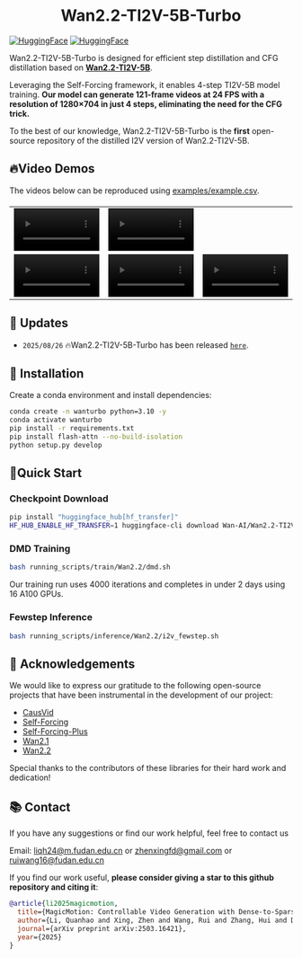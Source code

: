 <p align="center">
<h1 align="center">Wan2.2-TI2V-5B-Turbo</h1>
<a href="https://huggingface.co/quanhaol/Wan2.2-TI2V-5B-Turbo"><img src="https://img.shields.io/badge/🤗_HuggingFace-Model-ffbd45.svg" alt="HuggingFace"></a>
<a href="https://huggingface.co/datasets/quanhaol/MagicData"><img src="https://img.shields.io/badge/🤗_HuggingFace-Dataset-ffbd45.svg" alt="HuggingFace"></a>

Wan2.2-TI2V-5B-Turbo is designed for efficient step distillation and CFG distillation based on <a href="https://huggingface.co/Wan-AI/Wan2.2-TI2V-5B"><b>Wan2.2-TI2V-5B</b></a>. 

Leveraging the Self-Forcing framework, it enables 4-step TI2V-5B model training. **Our model can generate 121-frame videos at 24 FPS with a resolution of 1280×704 in just 4 steps, eliminating the need for the CFG trick.**

To the best of our knowledge, Wan2.2-TI2V-5B-Turbo is the **first** open-source repository of the distilled I2V version of Wan2.2-TI2V-5B.

## 🔥Video Demos
The videos below can be reproduced using [examples/example.csv](examples/example.csv).

<table border="0" style="width: 100%; text-align: left; margin-top: 20px;">
  <tr>
      <td>
          <video src="https://github.com/user-attachments/assets/0b18fa71-fd9c-4991-ae6f-e11555584592" width="100%" controls loop></video>
      </td>
      <td>
          <video src="https://github.com/user-attachments/assets/ce12f69f-0945-4626-92b3-276345b3b60b" width="100%" controls loop></video>
      </td>
  </tr>
  <tr>
      <td>
          <video src="https://github.com/user-attachments/assets/491f4f79-9c01-4ab6-a6ee-9990f3813b70" width="100%" controls loop></video>
      </td>
      <td>
          <video src="https://github.com/user-attachments/assets/2dadcb41-dde0-45c0-85f3-a4be0c3f42d2" width="100%" controls loop></video>
      </td>
       <td>
          <video src="https://github.com/user-attachments/assets/ee4063de-419e-43a5-ab3b-b629c058ba99" width="100%" controls loop></video>
     </td>
  </tr>
</table>

## 📣 Updates
- `2025/08/26` 🔥Wan2.2-TI2V-5B-Turbo has been released [`here`](https://huggingface.co/quanhaol/Wan2.2-TI2V-5B-Turbo).

## 🐍 Installation
Create a conda environment and install dependencies:
```bash
conda create -n wanturbo python=3.10 -y
conda activate wanturbo
pip install -r requirements.txt
pip install flash-attn --no-build-isolation
python setup.py develop
```

## 🚀Quick Start

### Checkpoint Download

```bash
pip install "huggingface_hub[hf_transfer]"
HF_HUB_ENABLE_HF_TRANSFER=1 huggingface-cli download Wan-AI/Wan2.2-TI2V-5B --local-dir wan_models/Wan2.2-TI2V-5B
```

### DMD Training 
```bash
bash running_scripts/train/Wan2.2/dmd.sh
```
Our training run uses 4000 iterations and completes in under 2 days using 16 A100 GPUs.

### Fewstep Inference
```bash
bash running_scripts/inference/Wan2.2/i2v_fewstep.sh
```

## 🤝 Acknowledgements

We would like to express our gratitude to the following open-source projects that have been instrumental in the development of our project:

- [CausVid](https://github.com/tianweiy/CausVid)
- [Self-Forcing](https://github.com/guandeh17/Self-Forcing)
- [Self-Forcing-Plus](https://github.com/GoatWu/Self-Forcing-Plus)
- [Wan2.1](https://github.com/Wan-Video/Wan2.1)
- [Wan2.2](https://github.com/Wan-Video/Wan2.2)

Special thanks to the contributors of these libraries for their hard work and dedication!

## 📚 Contact

If you have any suggestions or find our work helpful, feel free to contact us

Email: liqh24@m.fudan.edu.cn or zhenxingfd@gmail.com or ruiwang16@fudan.edu.cn

If you find our work useful, <b>please consider giving a star to this github repository and citing it</b>:

```bibtex
@article{li2025magicmotion,
  title={MagicMotion: Controllable Video Generation with Dense-to-Sparse Trajectory Guidance},
  author={Li, Quanhao and Xing, Zhen and Wang, Rui and Zhang, Hui and Dai, Qi and Wu, Zuxuan},
  journal={arXiv preprint arXiv:2503.16421},
  year={2025}
}
```
